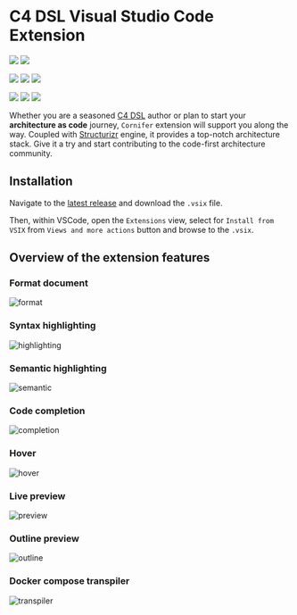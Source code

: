 # C4 DSL Visual Studio Code Extension

![](https://img.shields.io/badge/last_updated-may_2024-0c7cba)
![](https://img.shields.io/badge/vsix-v0.30.0-ef8d22)

![](https://img.shields.io/badge/publisher-rvr06-fcc438)
![](https://img.shields.io/badge/chat-on_github_issue-19967d)
![](https://img.shields.io/badge/contributions-welcome-834187)

![](https://img.shields.io/badge/build-passing-7ab648)
![](https://img.shields.io/badge/features-8-de5f85)
![](https://img.shields.io/badge/known_issues-0-c92d39)

Whether you are a seasoned [C4 DSL](https://docs.structurizr.com/dsl/language) author or plan to start your **architecture as code** journey, `Cornifer` extension will support you along the way. Coupled with [Structurizr](https://structurizr.com/) engine, it provides a top-notch architecture stack. Give it a try and start contributing to the code-first architecture community.

## Installation

Navigate to the [latest release](https://github.com/rvr06/cornifer/releases/latest) and download the `.vsix` file. 

Then, within VSCode, open the `Extensions` view, select for `Install from VSIX` from `Views and more actions` button and browse to the `.vsix`.

## Overview of the extension features

### Format document

<img 
    alt="format"
    src="https://rvr06.github.io/cornifer/assets/format.gif" />

### Syntax highlighting

<img 
    alt="highlighting"
    src="https://rvr06.github.io/cornifer/assets/highlighting.gif" />

### Semantic highlighting

<img 
    alt="semantic"
    src="https://rvr06.github.io/cornifer/assets/semantic.gif" />

### Code completion

<img 
    alt="completion"
    src="https://rvr06.github.io/cornifer/assets/completion.gif" />

### Hover

<img 
    alt="hover"
    src="https://rvr06.github.io/cornifer/assets/hover.png" />

### Live preview

<img 
    alt="preview"
    src="https://rvr06.github.io/cornifer/assets/preview.png" />

### Outline preview

![outline](https://rvr06.github.io/cornifer/assets/breadcrumb.png)

### Docker compose transpiler

![transpiler](https://rvr06.github.io/cornifer/assets/transpiler.png)
